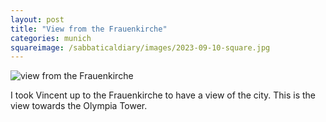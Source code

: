 ```yaml
---
layout: post
title: "View from the Frauenkirche"
categories: munich
squareimage: /sabbaticaldiary/images/2023-09-10-square.jpg
---
```

<img src="/sabbaticaldiary/images/2023-09-10.jpg" alt="view from the Frauenkirche" class="center">

I took Vincent up to the Frauenkirche to have a view of the city. This is the view towards the Olympia Tower.